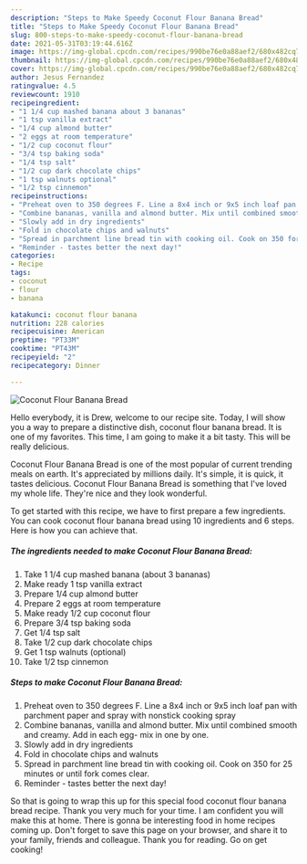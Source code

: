 ```yaml
---
description: "Steps to Make Speedy Coconut Flour Banana Bread"
title: "Steps to Make Speedy Coconut Flour Banana Bread"
slug: 800-steps-to-make-speedy-coconut-flour-banana-bread
date: 2021-05-31T03:19:44.616Z
image: https://img-global.cpcdn.com/recipes/990be76e0a88aef2/680x482cq70/coconut-flour-banana-bread-recipe-main-photo.jpg
thumbnail: https://img-global.cpcdn.com/recipes/990be76e0a88aef2/680x482cq70/coconut-flour-banana-bread-recipe-main-photo.jpg
cover: https://img-global.cpcdn.com/recipes/990be76e0a88aef2/680x482cq70/coconut-flour-banana-bread-recipe-main-photo.jpg
author: Jesus Fernandez
ratingvalue: 4.5
reviewcount: 1910
recipeingredient:
- "1 1/4 cup mashed banana about 3 bananas"
- "1 tsp vanilla extract"
- "1/4 cup almond butter"
- "2 eggs at room temperature"
- "1/2 cup coconut flour"
- "3/4 tsp baking soda"
- "1/4 tsp salt"
- "1/2 cup dark chocolate chips"
- "1 tsp walnuts optional"
- "1/2 tsp cinnemon"
recipeinstructions:
- "Preheat oven to 350 degrees F. Line a 8x4 inch or 9x5 inch loaf pan with parchment paper and spray with nonstick cooking spray"
- "Combine bananas, vanilla and almond butter. Mix until combined smooth and creamy. Add in each egg- mix in one by one."
- "Slowly add in dry ingredients"
- "Fold in chocolate chips and walnuts"
- "Spread in parchment line bread tin with cooking oil. Cook on 350 for 25 minutes or until fork comes clear."
- "Reminder - tastes better the next day!"
categories:
- Recipe
tags:
- coconut
- flour
- banana

katakunci: coconut flour banana 
nutrition: 228 calories
recipecuisine: American
preptime: "PT33M"
cooktime: "PT43M"
recipeyield: "2"
recipecategory: Dinner

---
```



![Coconut Flour Banana Bread](https://img-global.cpcdn.com/recipes/990be76e0a88aef2/680x482cq70/coconut-flour-banana-bread-recipe-main-photo.jpg)

Hello everybody, it is Drew, welcome to our recipe site. Today, I will show you a way to prepare a distinctive dish, coconut flour banana bread. It is one of my favorites. This time, I am going to make it a bit tasty. This will be really delicious.

Coconut Flour Banana Bread is one of the most popular of current trending meals on earth. It's appreciated by millions daily. It's simple, it is quick, it tastes delicious. Coconut Flour Banana Bread is something that I've loved my whole life. They're nice and they look wonderful.




To get started with this recipe, we have to first prepare a few ingredients. You can cook coconut flour banana bread using 10 ingredients and 6 steps. Here is how you can achieve that.

<!--inarticleads1-->

##### The ingredients needed to make Coconut Flour Banana Bread:

1. Take 1 1/4 cup mashed banana (about 3 bananas)
1. Make ready 1 tsp vanilla extract
1. Prepare 1/4 cup almond butter
1. Prepare 2 eggs at room temperature
1. Make ready 1/2 cup coconut flour
1. Prepare 3/4 tsp baking soda
1. Get 1/4 tsp salt
1. Take 1/2 cup dark chocolate chips
1. Get 1 tsp walnuts (optional)
1. Take 1/2 tsp cinnemon




<!--inarticleads2-->

##### Steps to make Coconut Flour Banana Bread:

1. Preheat oven to 350 degrees F. Line a 8x4 inch or 9x5 inch loaf pan with parchment paper and spray with nonstick cooking spray
1. Combine bananas, vanilla and almond butter. Mix until combined smooth and creamy. Add in each egg- mix in one by one.
1. Slowly add in dry ingredients
1. Fold in chocolate chips and walnuts
1. Spread in parchment line bread tin with cooking oil. Cook on 350 for 25 minutes or until fork comes clear.
1. Reminder - tastes better the next day!




So that is going to wrap this up for this special food coconut flour banana bread recipe. Thank you very much for your time. I am confident you will make this at home. There is gonna be interesting food in home recipes coming up. Don't forget to save this page on your browser, and share it to your family, friends and colleague. Thank you for reading. Go on get cooking!
